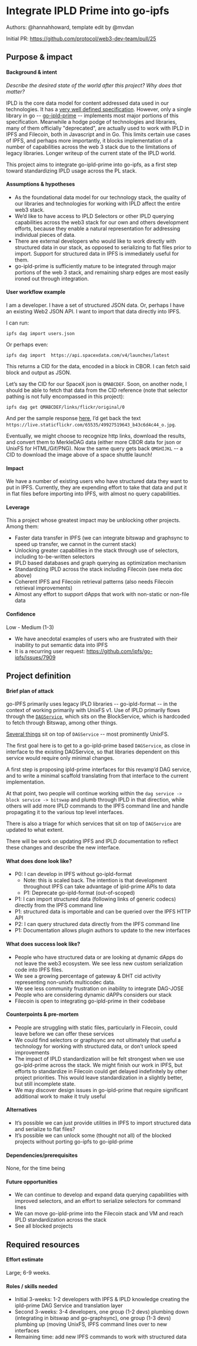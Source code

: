 # Integrate IPLD Prime into go-ipfs

Authors: @hannahhoward, template edit by @mvdan

Initial PR: https://github.com/protocol/web3-dev-team/pull/25

## Purpose &amp; impact 
#### Background &amp; intent
_Describe the desired state of the world after this project? Why does that matter?_

IPLD is the core data model for content addressed data used in our technologies.
It has a [very well defined specification](https://github.com/ipld/specs).
However, only a single library in go -- [go-ipld-prime](https://github.com/ipld/go-ipld-prime) -- implements most major portions of this specification.
Meanwhile a hodge podge of technologies and libraries, many of them officially "deprecated", are actually used to work with IPLD in IPFS and Filecoin, both in Javascript and in Go.
This limits certain use cases of IPFS, and perhaps more importantly, it blocks implementation of a number of capabilities across the web 3 stack due to the limitations of legacy libraries.
Longer writeup of the current state of the IPLD world.

This project aims to integrate go-ipld-prime into go-ipfs, as a first step toward standardizing IPLD usage across the PL stack.

#### Assumptions &amp; hypotheses

* As the foundational data model for our technology stack, the quality of our libraries and technologies for working with IPLD affect the entire web3 stack.
* We’d like to have access to IPLD Selectors or other IPLD querying capabilities across the web3 stack for our own and others development efforts, because they enable a natural representation for addressing individual pieces of data.
* There are external developers who would like to work directly with structured data in our stack, as opposed to serializing to flat files prior to import. Support for structured data in IPFS is immediately useful for them.
* go-ipld-prime is sufficiently mature to be integrated through major portions of the web 3 stack, and remaining sharp edges are most easily ironed out through integration.

#### User workflow example

I am a developer.
I have a set of structured JSON data.
Or, perhaps I have an existing Web2 JSON API.
I want to import that data directly into IPFS.

I can run:

    ipfs dag import users.json

Or perhaps even:

    ipfs dag import  https://api.spacexdata.com/v4/launches/latest

This returns a CID for the data, encoded in a block in CBOR.
I can fetch said block and output as JSON.

Let’s say the CID for our SpaceX json is `QMABCDEF`.
Soon, on another node, I should be able to fetch that data from the CID reference (note that selector pathing is not fully encompassed in this project):

    ipfs dag get QMABCDEF/links/flickr/original/0
    
And per the sample response [here](https://github.com/r-spacex/SpaceX-API),
I’d get back the text `https://live.staticflickr.com/65535/49927519643_b43c6d4c44_o.jpg`.

Eventually, we might choose to recognize http links, download the results, and convert them to MerkleDAG data (either more CBOR data for json or UnixFS for HTML/Gif/PNG).
Now the same query gets back `QMGHIJKL` -- a CID to download the image above of a space shuttle launch!

#### Impact

We have a number of existing users who have structured data they want to put in IPFS.
Currently, they are expending effort to take that data and put it in flat files before importing into IPFS, with almost no query capabilities. 

#### Leverage

This a project whose greatest impact may be unblocking other projects. Among them:

* Faster data transfer in IPFS (we can integrate bitswap and graphsync to speed up transfer, we cannot in the current stack)
* Unlocking greater capabilities in the stack through use of selectors, including to-be-written selectors
* IPLD based databases and graph querying as optimization mechanism
* Standardizing IPLD across the stack including Filecoin (see meta doc above)
* Coherent IPFS and Filecoin retrieval patterns (also needs Filecoin retrieval improvements)
* Almost any effort to support dApps that work with non-static or non-file data

#### Confidence

Low - Medium (1-3)

* We have anecdotal examples of users who are frustrated with their inability to put semantic data into IPFS
* It is a recurring user request: https://github.com/ipfs/go-ipfs/issues/7909

## Project definition
#### Brief plan of attack

go-IPFS primarily uses legacy IPLD libraries -- go-ipld-format -- in the context of working primarily with UnixFS v1.
Use of IPLD primarily flows through the [`DAGService`](https://github.com/ipfs/go-ipld-format/blob/master/merkledag.go), which sits on the BlockService, which is hardcoded to fetch through Bitswap, among other things.

[Several things](https://hackmd.io/KnC0cZGPRvSQG0g8Z9OMXw) sit on top of `DAGService` -- most prominently UnixFS.

The first goal here is to get to a go-ipld-prime based `DAGService`, as close in interface to the existing DAGService, so that libraries dependent on this service would require only minimal changes.

A first step is proposing ipld-prime interfaces for this revamp’d DAG service, and to write a minimal scaffold translating from that interface to the current implementation.

At that point, two people will continue working within the `dag service -> block service -> bitswap` and plumb through IPLD in that direction, while others will add more IPLD commands to the IPFS command line and handle propagating it to the various top level interfaces.

There is also a triage for which services that sit on top of `DAGService` are updated to what extent.

There will be work on updating IPFS and IPLD documentation to reflect these changes and describe the new interface.

#### What does done look like?

* P0: I can develop in IPFS without go-ipld-format
  * Note: this is scaled back. The intention is that development throughout IPFS can take advantage of ipld-prime APIs to data
  * P1: Deprecate go-ipld-format (out-of-scoped)
* P1: I can import structured data (following links of generic codecs) directly from the IPFS command line
* P1: structured data is importable and can be queried over the IPFS HTTP API 
* P2: I can query structured data directly from the IPFS command line
* P1: Documentation allows plugin authors to update to the new interfaces

####  What does success look like?

* People who have structured data or are looking at dynamic dApps do not leave the web3 ecosystem.
  We see less new custom serialization code into IPFS files.
* We see a growing percentage of gateway & DHT cid activity representing non-unixfs multicodec data.
* We see less community frustration on inability to integrate DAG-JOSE
* People who are considering dynamic dAPPs considers our stack
* Filecoin is open to integrating go-ipld-prime in their codebase

#### Counterpoints &amp; pre-mortem

* People are struggling with static files, particularly in Filecoin, could leave before we can offer these services
* We could find selectors or graphsync are not ultimately that useful a technology for working with structured data, or don’t unlock speed improvements
* The impact of IPLD standardization will be felt strongest when we use go-ipld-prime across the stack.
  We might finish our work in IPFS, but efforts to standardize in Filecoin could get delayed indefinitely by other project priorities.
  This would leave standardization in a slightly better, but still incomplete state.
* We may discover design issues in go-ipld-prime that require significant additional work to make it truly useful

#### Alternatives

* It’s possible we can just provide utilities in IPFS to import structured data and serialize to flat files?
* It’s possible we can unlock some (thought not all) of the blocked projects without porting go-ipfs to go-ipld-prime

#### Dependencies/prerequisites

None, for the time being

#### Future opportunities

* We can continue to develop and expand data querying capabilities with improved selectors, and an effort to serialize selectors for command lines
* We can move go-ipld-prime into the Filecoin stack and VM and reach IPLD standardization across the stack
* See all blocked projects

## Required resources

#### Effort estimate

Large; 6-9 weeks.

#### Roles / skills needed

* Initial 3-weeks: 1-2 developers with IPFS & IPLD knowledge creating the ipld-prime DAG Service and translation layer
* Second 3-weeks: 3-4 developers,
  one group (1-2 devs) plumbing down (integrating in bitswap and go-graphsync),
  one group (1-3 devs) plumbing up (moving UnixFS, IPFS command lines over to new interfaces
* Remaining time: add new IPFS commands to work with structured data
